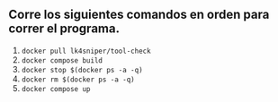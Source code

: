 ## Corre los siguientes comandos en orden para correr el programa.

1. `docker pull lk4sniper/tool-check`
2. `docker compose build`
3. `docker stop $(docker ps -a -q)`
4. `docker rm $(docker ps -a -q)`
5. `docker compose up`
